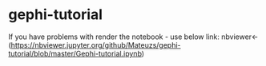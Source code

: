 # gephi-tutorial

If you have problems with render the notebook - use below link:
nbviewer<-(https://nbviewer.jupyter.org/github/Mateuzs/gephi-tutorial/blob/master/Gephi-tutorial.ipynb)
